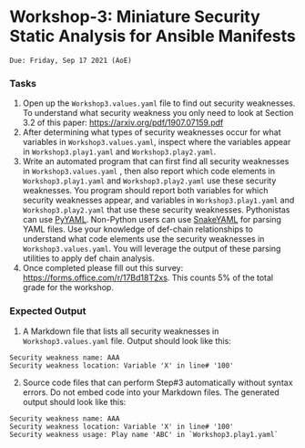 # Workshop-3: Miniature Security Static Analysis for Ansible Manifests

`Due: Friday, Sep 17 2021 (AoE) `



### Tasks 

1. Open up the `Workshop3.values.yaml` file to find out security weaknesses. To understand what security weakness you only need to look at Section 3.2 of this paper: https://arxiv.org/pdf/1907.07159.pdf 
2. After determining what types of security weaknesses occur for what variables in `Workshop3.values.yaml`, inspect where the variables appear in `Workshop3.play1.yaml` and `Workshop3.play2.yaml`. 
3. Write an automated program that can first find all security weaknesses in `Workshop3.values.yaml` , then also report which code elements in `Workshop3.play1.yaml` and `Workshop3.play2.yaml` use these security weaknesses. You program should report both variables for which security weaknesses appear, and variables in `Workshop3.play1.yaml` and `Workshop3.play2.yaml` that use these security weaknesses. Pythonistas can use [PyYAML](https://pyyaml.org/wiki/PyYAMLDocumentation). Non-Python users can use [SnakeYAML](https://bitbucket.org/asomov/snakeyaml/src/master/) for parsing YAML files. Use your knowledge of def-chain relationships to understand what code elements use the security weaknesses in `Workshop3.values.yaml`. You will leverage the output of these parsing utilities to apply def chain analysis. 
4. Once completed please fill out this survey: https://forms.office.com/r/17Bd18T2xs. This counts 5% of the total grade for the workshop. 


### Expected Output 
1. A Markdown file that lists all security weaknesses in `Workshop3.values.yaml` file. 
Output should look like this:
```
Security weakness name: AAA
Security weakness location: Variable 'X' in line# '100'
```
2. Source code files that can perform Step#3 automatically without syntax errors. Do not embed code into your Markdown files. The generated output should look like this:
```
Security weakness name: AAA
Security weakness location: Variable 'X' in line# '100'
Security weakness usage: Play name 'ABC' in `Workshop3.play1.yaml` 
```